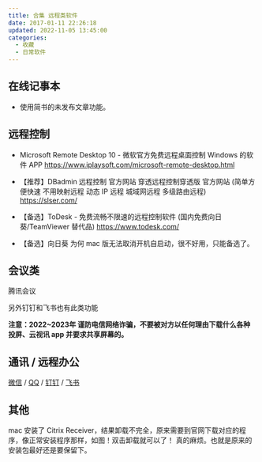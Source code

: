 ```yaml
---
title: 合集 远程类软件
date: 2017-01-11 22:26:18
updated: 2022-11-05 13:45:00
categories:
  - 收藏
  - 日常软件
---
```


## 在线记事本

* 使用简书的未发布文章功能。

## 远程控制

* Microsoft Remote Desktop 10 - 微软官方免费远程桌面控制 Windows 的软件 APP
<https://www.iplaysoft.com/microsoft-remote-desktop.html>

* 【推荐】DBadmin 远程控制 官方网站 穿透远程控制穿透版 官方网站 (简单方便快速 不用映射远程 动态 IP 远程 城域网远程 多级路由远程)
<https://slser.com/>

* 【备选】ToDesk - 免费流畅不限速的远程控制软件 (国内免费向日葵/TeamViewer 替代品)
<https://www.todesk.com/>

* 【备选】向日葵
为何 mac 版无法取消开机自启动，很不好用，只能备选了。

## 会议类

腾讯会议

另外钉钉和飞书也有此类功能

**注意：2022~2023年 谨防电信网络诈骗，不要被对方以任何理由下载什么各种投屏、云视讯 app 并要求共享屏幕的。**

## 通讯 / 远程办公

[微信](https://weixin.qq.com/) / [QQ](https://im.qq.com/) / [钉钉](https://www.dingtalk.com/) / [飞书](https://www.feishu.cn/)

## 其他

mac 安装了 Citrix Receiver，结果卸载不完全，原来需要到官网下载对应的程序，像正常安装程序那样，如图！双击卸载就可以了！
真的麻烦。也就是原来的安装包最好还是要保留下。
